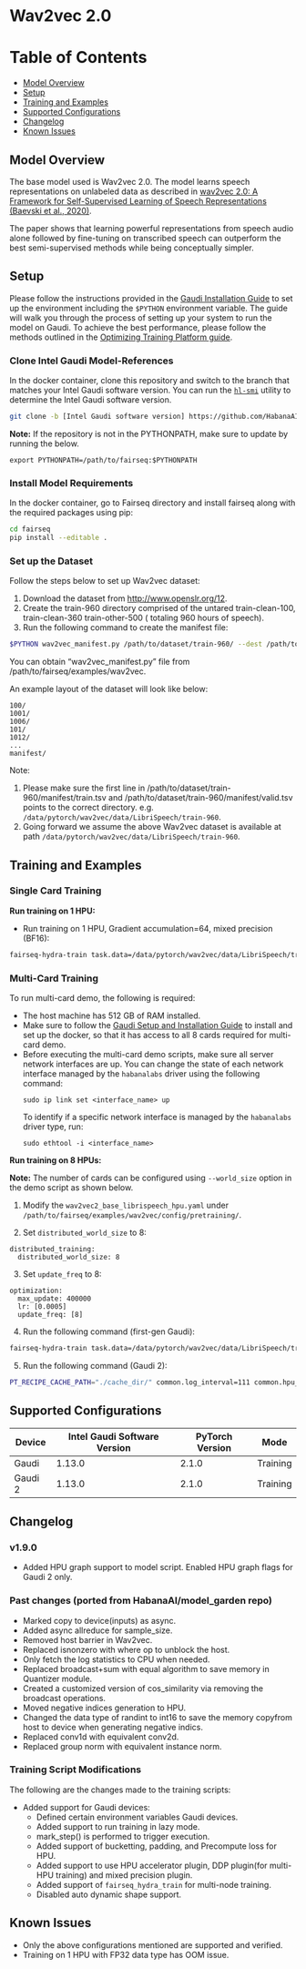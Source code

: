 # Wav2vec 2.0

# Table of Contents
* [Model Overview](#model-overview)
* [Setup](#setup)
* [Training and Examples](#training-and-examples)
* [Supported Configurations](#supported-configurations)
* [Changelog](#changelog)
* [Known Issues](#known-issues)

## Model Overview
The base model used is Wav2vec 2.0. The model learns speech representations on unlabeled data as described in [wav2vec 2.0: A Framework for Self-Supervised Learning of Speech Representations (Baevski et al., 2020)](https://arxiv.org/abs/2006.11477).

The paper shows that learning powerful representations from speech audio alone followed by fine-tuning on transcribed speech can outperform the best semi-supervised methods while being conceptually simpler.
## Setup
Please follow the instructions provided in the [Gaudi Installation Guide](https://docs.habana.ai/en/latest/Installation_Guide/index.html)
to set up the environment including the `$PYTHON` environment variable.
The guide will walk you through the process of setting up your system to run the model on Gaudi.
To achieve the best performance, please follow the methods outlined in the [Optimizing Training Platform guide](https://docs.habana.ai/en/latest/PyTorch/Model_Optimization_PyTorch/Optimization_in_Training_Platform.html).

### Clone Intel Gaudi Model-References
In the docker container, clone this repository and switch to the branch that matches your Intel Gaudi software version.
You can run the [`hl-smi`](https://docs.habana.ai/en/latest/Management_and_Monitoring/System_Management_Tools_Guide/System_Management_Tools.html#hl-smi-utility-options) utility to determine the Intel Gaudi software version.

```bash
git clone -b [Intel Gaudi software version] https://github.com/HabanaAI/fairseq
```

**Note:** If the repository is not in the PYTHONPATH, make sure to update by running the below.

```
export PYTHONPATH=/path/to/fairseq:$PYTHONPATH
```

### Install Model Requirements
In the docker container, go to Fairseq directory and install fairseq along with the required packages using pip:
```bash
cd fairseq
pip install --editable .
```

### Set up the Dataset
Follow the steps below to set up Wav2vec dataset:
1. Download the dataset from http://www.openslr.org/12.
2. Create the train-960 directory comprised of the untared train-clean-100, train-clean-360 train-other-500 ( totaling 960 hours of speech).
3. Run the following command to create the manifest file:
```bash
$PYTHON wav2vec_manifest.py /path/to/dataset/train-960/ --dest /path/to/dataset/train-960/manifest --valid-percent 0.05
```
You can obtain “wav2vec_manifest.py” file from /path/to/fairseq/examples/wav2vec.

An example layout of the dataset will look like below:
```
100/
1001/
1006/
101/
1012/
...
manifest/
```

Note:
1. Please make sure the first line in /path/to/dataset/train-960/manifest/train.tsv and /path/to/dataset/train-960/manifest/valid.tsv points to the correct directory. e.g. `/data/pytorch/wav2vec/data/LibriSpeech/train-960`.
2. Going forward we assume the above Wav2vec dataset is available at path `/data/pytorch/wav2vec/data/LibriSpeech/train-960`.

## Training and Examples
### Single Card Training
**Run training on 1 HPU:**
- Run training on 1 HPU, Gradient accumulation=64, mixed precision (BF16):
```bash
fairseq-hydra-train task.data=/data/pytorch/wav2vec/data/LibriSpeech/train-960/manifest/ --config-dir examples/wav2vec/config/pretraining --config-name wav2vec2_base_librispeech_hpu
```

### Multi-Card Training
To run multi-card demo, the following is required:
- The host machine has 512 GB of RAM installed.
- Make sure to follow the [Gaudi Setup and Installation Guide](https://github.com/HabanaAI/Setup_and_Install) to install and set up the docker, 
  so that it has access to all 8 cards required for multi-card demo.
- Before executing the multi-card demo scripts, make sure all server network interfaces are up. You can change the state of each network interface managed by the `habanalabs` driver using the following command:
  ```
  sudo ip link set <interface_name> up
  ```
  To identify if a specific network interface is managed by the `habanalabs` driver type, run:
  ```
  sudo ethtool -i <interface_name>
  ```

**Run training on 8 HPUs:**

**Note:** The number of cards can be configured using `--world_size` option in the demo script as shown below.

1. Modify the `wav2vec2_base_librispeech_hpu.yaml` under `/path/to/fairseq/examples/wav2vec/config/pretraining/`.

2. Set `distributed_world_size` to 8:
```
distributed_training:
  distributed_world_size: 8
```
3. Set `update_freq` to 8:
```
optimization:
  max_update: 400000
  lr: [0.0005]
  update_freq: [8]
```
4. Run the following command (first-gen Gaudi):
```bash
fairseq-hydra-train task.data=/data/pytorch/wav2vec/data/LibriSpeech/train-960/manifest/ --config-dir examples/wav2vec/config/pretraining --config-name wav2vec2_base_librispeech_hpu
```
5. Run the following command (Gaudi 2):
```bash
PT_RECIPE_CACHE_PATH="./cache_dir/" common.log_interval=111 common.hpu_graphs=true fairseq-hydra-train task.data=/data/pytorch/wav2vec/data/LibriSpeech/train-960/manifest/ --config-dir examples/wav2vec/config/pretraining --config-name wav2vec2_base_librispeech_hpu
```
## Supported Configurations

| Device           | Intel Gaudi Software Version | PyTorch Version | Mode      |
|------------------|-------------------|-----------------|-----------|
| Gaudi            | 1.13.0             | 2.1.0          | Training  |
| Gaudi 2           | 1.13.0             | 2.1.0          | Training  |

## Changelog
### v1.9.0
  - Added HPU graph support to model script. Enabled HPU graph flags for Gaudi 2 only.
### Past changes (ported from HabanaAI/model_garden repo)
  - Marked copy to device(inputs) as async.
  - Added async allreduce for sample_size.
  - Removed host barrier in Wav2vec.
  - Replaced isnonzero with where op to unblock the host.
  - Only fetch the log statistics to CPU when needed.
  - Replaced broadcast+sum with equal algorithm to save memory in Quantizer module.
  - Created a customized version of cos_similarity via removing the broadcast operations.
  - Moved negative indices generation to HPU.
  - Changed the data type of randint to int16 to save the memory copyfrom host to device when generating negative indics.
  - Replaced conv1d with equivalent conv2d.
  - Replaced group norm with equivalent instance norm.

### Training Script Modifications
The following are the changes made to the training scripts:

* Added support for Gaudi devices:
  - Defined certain environment variables Gaudi devices.
  - Added support to run training in lazy mode.
  - mark_step() is performed to trigger execution.
  - Added support of bucketting, padding, and Precompute loss for HPU.
  - Added support to use HPU accelerator plugin, DDP plugin(for multi-HPU training) and mixed precision plugin.
  - Added support of `fairseq_hydra_train` for multi-node training.
  - Disabled auto dynamic shape support.

## Known Issues
- Only the above configurations mentioned are supported and verified.
- Training on 1 HPU with FP32 data type has OOM issue.